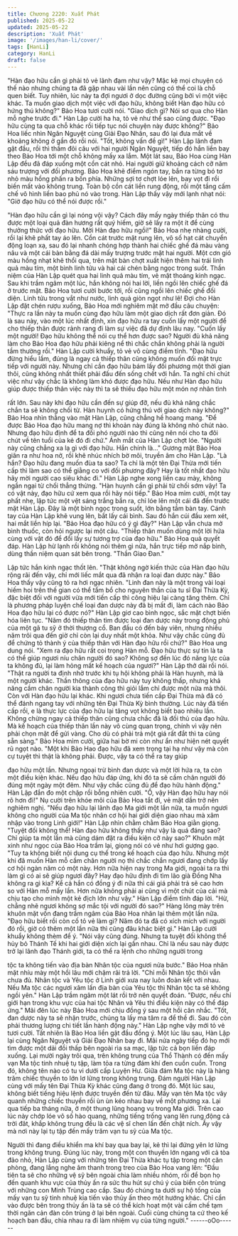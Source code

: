 ```yaml
---
title: Chương 2220: Xuất Phát
published: 2025-05-22
updated: 2025-05-22
description: 'Xuất Phát'
image: '/images/han-li/cover/'
tags: [HanLi]
category: HanLi
draft: false
---
```


"Hàn đạo hữu cần gì phải tỏ vẻ lãnh đạm như vậy? Mặc kệ mọi
chuyện có thế nào nhưng chúng ta đã gặp nhau vài lần nên cũng
có thể coi là chỗ quen biết. Tuy nhiên, lúc này ta đợi ngươi ở dọc
đường cũng bởi vì một việc khác. Ta muốn giao dịch một việc với
đạo hữu, không biết Hàn đạo hữu có hứng thú không?" Bảo Hoa
tươi cười nói.
"Giao dịch gì? Nói sơ qua cho Hàn mỗ nghe trước đi." Hàn Lập
cười ha ha, tỏ vẻ như thể sao cũng được.
"Đạo hữu cùng ta qua chỗ khác rồi tiếp tục nói chuyện này được
không?" Bảo Hoa liếc nhìn Ngân Nguyệt cùng Giải Đạo Nhân, sau
đó lại đưa mắt về khoảng không ở gần đó rồi nói.
"Tốt, không vấn đề gì!" Hàn Lập lãnh đạm gật đầu, rồi thì thầm đôi
câu với hai người Ngân Nguyệt, tiếp đó hắn liền bay theo Bảo
Hoa tới một chỗ không mấy xa lắm.
Một lát sau, Bảo Hoa cùng Hàn Lập đều đã đáp xuống một cồn
cát nhỏ. Hai người giữ khoảng cách cỡ năm sáu trượng với đối
phương.
Bảo Hoa khẽ điểm ngón tay, bắn ra từng bó tơ nhỏ màu hồng
phấn ra bốn phía. Những sợi tơ chợt lóe lên, bay vọt đi rồi biến
mất vào không trung.
Toàn bộ cồn cát liền rung động, rồi một tầng cấm chế vô hình liền
bao phủ nó vào trong.
Hàn Lập thấy vậy mới lạnh nhạt nói:
"Giờ đạo hữu có thể nói được rồi."

"Hàn đạo hữu cần gì lại nóng vội vậy? Cách đây mấy ngày thiếp
thân có thu được một loại quả đàn hương rất quý hiếm, giờ sẽ lấy
ra một ít để cùng thưởng thức với đạo hữu. Mời Hàn đạo hữu
ngồi!" Bảo Hoa nhẹ nhàng cười, rồi lại khẽ phất tay áo lên.
Cồn cát trước mặt rung lên, vô số hạt cát chuyển động loạn xạ,
sau đó lại nhanh chóng hợp thành hai chiếc ghế đá màu vàng nâu
và một cái bàn bằng đá dài mấy trượng trước mặt hai người.
Một cơn gió màu hồng nhạt khẽ thổi qua, trên mặt bàn chợt xuất
hiện thêm hai trái linh quả màu tím, một bình linh tửu và hai cái
chén bằng ngọc trong suốt.
Thần niệm của Hàn Lập quét qua hai linh quả màu tím, vẻ mặt
thoáng kinh ngạc. Sau khi trầm ngâm một lúc, hắn không nói hai
lời, liền ngồi lên chiếc ghế đá ở trước mặt.
Bảo Hoa tươi cười bước tới, rồi cũng ngồi lên chiếc ghế đối diện.
Linh tửu trong vắt như nước, linh quả giòn ngọt như lê!
Đợi cho Hàn Lập đặt chén rượu xuống, Bảo Hoa mới nghiêm mặt
mở đầu câu chuyện:
"Thực ra lần này ta muốn cùng đạo hữu làm một giao dịch rất đơn
giản. Đó là sau này, vào một lúc nhất định, xin đạo hữu ra tay
cuốn lấy một người để cho thiếp thân được rảnh rang đi làm sự
việc đã dự định lâu nay.
"Cuốn lấy một người! Đạo hữu không thể nói cụ thể hơn được
sao? Người đủ khả năng làm cho Bảo Hoa đạo hữu phải kiêng nể
thì chắc chắn không phải là người tầm thường rồi." Hàn Lập cười
khuẩy, tỏ vẻ vô cùng điềm tĩnh.
"Đạo hữu đừng hiểu lầm, đúng là ngay cả thiếp thân cũng không
muốn đối mặt trực tiếp với người này. Nhưng chỉ cần đạo hữu
bám lấy đối phương một thời gian thôi, cũng không nhất thiết phải
đấu đến sống chết với hắn. Ta nghĩ chỉ chút việc như vậy chắc là
không làm khó được đạo hữu. Nếu như Hàn đạo hữu giúp được
thiếp thân việc này thì ta sẽ thiếu đạo hữu một món nợ nhân tình

rất lớn. Sau này khi đạo hữu cần đến sự giúp đỡ, nếu đủ khả
năng chắc chắn ta sẽ không chối từ. Hàn huynh có hứng thú với
giao dịch này không?" Bảo Hoa nhìn thằng vào mặt Hàn Lập,
cũng chẳng hề hoang mang.
"Để được Bảo Hoa đạo hữu mang nợ thì khoản này đúng là
không nhỏ chút nào. Nhưng đạo hữu định để ta đối phó người
nào thì cũng nên nói cho ta đôi chút về tên tuổi của kẻ đó đi chứ."
Ánh mắt của Hàn Lập chợt lóe.
"Người này cũng chẳng xa lạ gì với đạo hữu. Hắn chính là..."
Gương mặt Bảo Hoa giãn ra như hoa nở, rồi khẽ nhúc nhích bờ
môi, truyền âm cho Hàn Lập.
"Là hắn? Đạo hữu đang muốn đùa ta sao? Ta chỉ là một tên Đại
Thừa mới tiến cấp thì làm sao có thể giằng co với đối phương
đây? Hay là tốt nhất đạo hữu hãy mời người cao siêu khác đi."
Hàn Lập nghe xong liền cau mày, không ngần ngại từ chối thẳng
thừng.
"Hàn huynh cần gì phải từ chối sớm vậy! Ta có vật này, đạo hữu
cứ xem qua rồi hãy nói tiếp." Bảo Hoa mỉm cười, một tay phất
nhẹ, lập tức một vệt sáng trắng bắn ra, chỉ lóe lên một cái đã đến
trước mặt Hàn Lập.
Đây là một bình ngọc trong suốt, lớn bằng tầm bàn tay.
Cánh tay của Hàn Lập khẽ vung lên, bắt lấy cái bình. Sau đó hắn
cúi đầu xem xét, hai mắt liền híp lại.
"Bảo Hoa đạo hữu có ý gì đây?" Hàn Lập vẫn chưa mở bình
thuốc, còn hỏi ngược lại một câu.
"Thiếp thân muốn dùng một lời hứa cùng với vật đó để đổi lấy sự
tương trợ của đạo hữu." Bảo Hoa quả quyết đáp.
Hàn Lập hừ lạnh rồi không nói thêm gì nữa, hắn trực tiếp mở nắp
bình, dùng thần niệm quan sát bên trong.
"Thần Giao Đan."

Lập tức hắn kinh ngạc thốt lên.
"Thật không ngờ kiến thức của Hàn đạo hữu rộng rãi đến vậy, chỉ
mới liếc mắt qua đã nhận ra loại đan dược này." Bảo Hoa thấy
vậy cũng tỏ ra hơi ngạc nhiên.
"Linh đan này là một trong vài loại hiếm hoi trên thế gian có thể
tẩm bổ cho nguyên thần của tu sĩ Đại Thừa Kỳ, đặc biệt đối với
người vừa mới tiến cấp thì công hiệu lại càng tăng thêm. Chỉ là
phương pháp luyện chế loại đan dược này đã bị mất đi, làm cách
nào Bảo Hoa đạo hữu lại có được nó?" Hàn Lập giơ cao bình
ngọc, sắc mặt chợt biến hóa liên tục.
"Năm đó thiếp thân tìm được loại đan dược này trong động phủ
của một gã tu sỹ ở thời thượng cổ. Ban đầu có đến bảy viên,
nhưng nhiều năm trôi qua đến giờ chỉ còn lại duy nhất một khỏa.
Như vậy chắc cũng đủ để chứng tỏ thành ý của thiếp thân với
Hàn đạo hữu rồi chứ?" Bào Hoa ung dung nói.
"Xem ra đạo hữu rất coi trọng Hàn mỗ. Đạo hữu thực sự tin là ta
có thể giúp ngươi níu chân người đó sao? Không sợ đến lúc đó
năng lực của ta không đủ, lại làm hỏng mất kế hoạch của ngươi?"
Hàn Lập thở dài rồi nói.
"Thật ra người ta định nhờ trước khi tụ hội không phải là Hàn
huynh, mà là một người khác. Thần thông của đạo hữu này tuy
không thấp, nhưng khả năng cầm chân người kia thành công thì
giỏi lắm chỉ được một nửa mà thôi. Còn với Hàn đạo hữu lại khác.
Khi ngươi chưa tiến cấp Đại Thừa mà đã có thể đánh ngang tay
với những tên Đại Thừa Kỳ bình thường. Lúc này đã tiến cấp rồi,
e là thực lực của đạo hữu lại tăng vọt không biết bao nhiêu lần.
Không chừng ngay cả thiếp thân cũng chưa chắc đã là đối thủ
của đạo hữu. Mà kế hoạch của thiếp thân lần này vô cùng quan
trọng, chính vì vậy nên phải chọn mặt để gửi vàng. Cho dù có
phải trả một giá rất đắt thì ta cũng sẵn sàng." Bảo Hoa mỉm cười,
giữa hai bờ mi còn như ẩn như hiện nét quyết rũ ngọt nào.
"Một khi Bảo Hao đạo hữu đã xem trọng tại hạ như vậy mà còn
cự tuyệt thì thật là không phải. Được, vậy ta có thể ra tay giúp

đạo hữu một lần. Nhưng ngoại trừ bình đan dược và một lời hứa
ra, ta còn một điều kiện khác. Nếu đạo hữu đáp ứng, khi đó ta sẽ
cầm chân người đó đúng một ngày một đêm. Như vậy chắc cũng
đủ để đạo hữu hành động." Hàn Lập đắn đo một chặp rồi bỗng
nhiên cười.
"Ồ, vậy Hàn đạo hữu hay nói rõ hơn đi!" Nụ cười trên khóe môi
của Bảo Hoa tắt đi, vẻ mặt dần trở nên nghiêm nghị.
"Nếu đạo hữu lại lãnh đạo Ma giới một lần nữa, ta muốn ngươi
không cho người của Ma tộc nhân cơ hội hai giới diện giao nhau
mà xâm nhập vào trong Linh giới!" Hàn Lập nhìn chằm chằm Bảo
Hoa giằn giọng.
"Tuyệt đối không thể! Hàn đạo hữu không thấy như vậy là quá
đáng sao? Chỉ giúp ta một lần mà cũng dám đặt ra điều kiện cỡ
này sao?" Khuôn mặt xinh như ngọc của Bảo Hoa trầm lại, giọng
nói có vẻ như hơi gượng gạo.
"Tuy ta không biết nội dung cụ thể trong kế hoạch của đạo hữu.
Nhưng một khi đã muốn Hàn mỗ cầm chân người nọ thì chắc
chắn ngươi đang chớp lấy cơ hội ngàn năm có một này. Hơn nữa
hiện nay trong Ma giới, ngoài ta ra thì làm gì có ai sẽ giúp ngươi
đây? Hay đạo hữu định đi tìm lão già Đồng Nha không ra gì kia?
Kể cả hắn có đồng ý đi nữa thì cái giá phải trả sẽ cao hơn so với
Hàn mỗ mấy lần. Hơn nữa không phải ai cũng vì một chút của cải
mà chịu tạo cho mình một kẻ địch lớn như vậy." Hàn Lập điềm
tĩnh đáp lời.
"Hừ, chẳng nhẽ ngươi không sợ mắc tội với người đó sao?" Hàng
lông mày trên khuôn mặt vốn đang trầm ngâm của Bảo Hoa nhăn
lại thêm một lần nữa.
"Đạo hữu biết rồi còn cố tỏ vẻ làm gì? Năm đó ta đã có xích mích
với người đó rồi, giờ có thêm một lần nữa thì cũng đâu khác biệt
gì." Hàn Lập cười khuẩy không thèm để ý.
"Nói vậy cũng đúng. Nhưng ta tuyệt đối không thể hủy bỏ Thánh
Tế khi hai giới diện xích lại gần nhau. Chỉ là nếu sau này được trở
lại lãnh đạo Thánh giới, ta có thể ra lệnh cho những người trong

tộc ta không tiến vào địa bàn Nhân tộc của ngươi nửa bước." Bảo
Hoa nhăn mặt nhíu mày một hồi lâu mới chậm rãi trả lời.
"Chỉ mỗi Nhân tộc thôi vẫn chưa đủ. Nhân tộc và Yêu tộc ở Linh
giới xưa nay luôn đoàn kết với nhau. Nếu Ma tộc các ngươi xâm
lấn địa bàn của Yêu tộc thì Nhân tộc ta sẽ không ngồi yên." Hàn
Lập trầm ngâm một lát rồi trở nên quyết đoán.
"Được, nếu chỉ giới hạn trong khu vực của hai tộc Nhân và Yêu
thì điều kiện này có thể đáp ứng." Mãi đên lúc này Bảo Hoa mới
chịu đồng ý sau một hồi cân nhắc.
"Tốt, đan dược này ta sẽ nhận trước, chúng ta lấy ma tâm ra để
thề đi. Sau đó còn phải thương lượng chi tiết lần hành động này."
Hàn Lập nghe vậy mới tỏ vẻ tươi cười.
Tất nhiên là Bào Hoa liền gật đầu đồng ý.
Một lúc lâu sau, Hàn Lập lại cùng Ngân Nguyệt và Giải Đạo Nhân
bay đi. Mãi nửa ngày tiếp đó họ mới tìm được một dải đồi thấp
bên ngoài rìa sa mạc, lập tức cả bọn liền đáp xuống.
Lại mười ngày trôi qua, trên không trung của Thổ Thành có đến
mấy vạn Ma tộc tinh nhuệ tụ tập, làm tỏa ra từng đám khí đen
cuồn cuồn. Trong đó, không tên nào có tu vi dưới cấp Luyện Hư.
Giữa đám Ma tộc này là hàng trăm chiếc thuyền to lớn lơ lửng
trong không trung. Đám người Hàn Lập cùng với mấy tên Đại
Thừa Kỳ khác cũng đang ở trong đó.
Một lúc sau, không biết tiếng hiệu lệnh được truyền đến từ đâu.
Mấy vạn tên Ma tộc vây quanh những chiếc thuyền rồi ùn ùn kéo
nhau bay về một phương xa.
Lại qua tiếp ba tháng nữa, ở một thung lũng hoang vu trong Ma
giới. Trên cao lúc này chớp lóe vô số hào quang, những tiếng
trống vang lên rung động cả trời đât, khắp không trung đều là các
vệ sĩ chen lấn đến chật ních.
Ấy vậy mà nơi này lại tụ tập đến mấy trăm vạn tu sỹ của Ma tộc.

Người thì đang điều khiển ma khí bay qua bay lại, kẻ thì lại đứng
yên lơ lửng trong không trung.
Đúng lúc này, trong một con thuyền lớn ngang với cả tòa đảo nhỏ,
Hàn Lập cùng với những tên Đại Thừa khác tụ tập trong một căn
phòng, đang lắng nghe âm thanh trong treo của Bảo Hoa vang
lên:
"Đầu tiên ta sẽ cho những vệ sỹ bên ngoài chia làm nhiều nhóm,
rồi để bọn họ đến quanh khu vực của thủy ấn ra sức thu hút sự
chú ý của biển côn trùng với những con Minh Trùng cao cấp. Sau
đó chúng ta dưới sự hộ tống của mấy vạn tu sỹ tinh nhuệ kia tiến
vào thủy ấn theo một hướng khác.
Chỉ cần vào được bên trong thủy ấn là ta sẽ có thể kích hoạt một
vài cấm chế tạm thời ngăn cản đàn côn trùng ở lại bên ngoài.
Cuối cùng chúng ta cứ theo kế hoạch ban đầu, chia nhau ra đi
làm nhiệm vụ của từng người."
------oOo------
